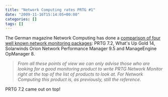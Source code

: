 ```yaml
---
title: "Network Computing rates PRTG #1"
date: "2009-11-16T15:14:05+00:00"
categories: []
tags: []
---
```


The German magazine Network Computing has done a <a href="http://www.paessler.com/blog/2009/11/16/prtg-7/network-computing-has-tested-all-major-monitoring-tools-prtg-wins-the-comparison">comparison of four well known network monitoring packages</a>: PRTG 7.2, What's Up Gold 14, Solarwinds Orion Network Performance Manager 9.5 and ManageEngine OpManager 8.
<blockquote><em>From all these points of view we can only advise those who are looking for a good monitoring product to write PRTG Network Monitor right at the top of the list of products to look at. For Network Computing this product is, as previously, still the reference</em>.</blockquote>
PRTG 7.2 came out on top!

